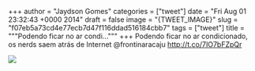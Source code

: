 
+++
author = "Jaydson Gomes"
categories = ["tweet"]
date = "Fri Aug 01 23:32:43 +0000 2014"
draft = false
image = "{TWEET_IMAGE}"
slug = "f07eb5a73cd4e77ecb7d47f116ddad516184cbb7"
tags = ["tweet"]
title = """Podendo ficar no ar condi..."""
+++
Podendo ficar no ar condicionado, os nerds saem atrás de Internet @frontinaracaju http://t.co/7IO7bFZpQr

![](/images/tweet-media/495351451573817344-Bt_XgylIIAAEu47.jpg)